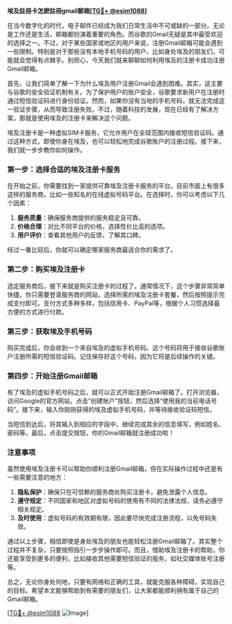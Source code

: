 **埃及註冊卡怎麽註冊gmail郵箱[[TG💪+ @esim1088](https://t.me/s/esim1088)]**

在当今数字化的时代，电子邮件已经成为我们日常生活中不可或缺的一部分。无论是工作还是生活，邮箱都扮演着重要的角色。而谷歌的Gmail无疑是其中最受欢迎的选择之一。不过，对于某些国家或地区的用户来说，注册Gmail邮箱可能会遇到一些限制。特别是对于那些没有本地手机号码的用户，比如身处埃及的朋友们，可能就会觉得有点棘手。别担心，今天我们就来聊聊如何利用埃及的注册卡成功注册Gmail邮箱。

首先，让我们简单了解一下为什么埃及用户注册Gmail会遇到困难。其实，这主要与谷歌的安全验证机制有关。为了保护用户的账户安全，谷歌要求新用户在注册时通过短信验证码进行身份验证。然而，如果你没有当地的手机号码，就无法完成这一验证步骤，从而导致注册失败。不过，随着科技的发展，现在已经有了解决方案，那就是使用埃及的注册卡来解决这个问题。

埃及注册卡是一种虚拟SIM卡服务，它允许用户在全球范围内接收短信验证码。通过这种方式，即使你身在埃及，也可以轻松地完成谷歌账户的注册过程。接下来，我们就一步步教你如何操作。

### 第一步：选择合适的埃及注册卡服务

在开始之前，你需要找到一家提供可靠埃及注册卡服务的平台。目前市面上有很多这样的服务商，比如一些知名的在线虚拟号码平台。在选择时，你可以考虑以下几个因素：

1. **服务质量**：确保服务商提供的服务稳定且可靠。
2. **价格合理**：对比不同平台的价格，选择性价比高的选项。
3. **用户评价**：查看其他用户的反馈，了解其口碑。

经过一番比较后，你就可以确定哪家服务商最适合你的需求了。

### 第二步：购买埃及注册卡

选定服务商后，接下来就是购买注册卡的过程了。通常情况下，这个步骤非常简单快捷。你只需要登录服务商的网站，选择所需的埃及注册卡套餐，然后按照提示完成支付即可。支付方式多种多样，包括信用卡、PayPal等，根据个人习惯选择最方便的方式进行付款。

### 第三步：获取埃及手机号码

购买完成后，你会收到一个来自埃及的虚拟手机号码。这个号码将用于接收谷歌账户注册所需的短信验证码。记住保存好这个号码，因为它将是后续操作的关键。

### 第四步：开始注册Gmail邮箱

有了埃及的虚拟手机号码之后，就可以正式开始注册Gmail邮箱了。打开浏览器，访问Google的官方网站，点击“创建账户”按钮，然后选择“使用我的当前电话号码”。接下来，输入你刚刚获得的埃及虚拟手机号码，并等待接收验证码短信。

当短信到达后，将其输入到相应的字段中，继续完成其余的信息填写，例如姓名、密码等。最后，点击提交按钮，你的Gmail邮箱就注册成功啦！

### 注意事项

虽然使用埃及注册卡可以帮助你顺利注册Gmail邮箱，但在实际操作过程中还是有一些需要注意的地方：

1. **隐私保护**：确保只在可信赖的服务商处购买注册卡，避免泄露个人信息。
2. **遵守规定**：不同国家和地区对虚拟号码的使用有不同的法律法规，请务必遵守相关规定。
3. **及时使用**：虚拟号码的有效期有限，因此要尽快完成注册流程，以免号码失效。

通过以上步骤，相信即使是身处埃及的朋友也能轻松注册Gmail邮箱了。其实整个过程并不复杂，只要按照指引一步步操作即可。而且，借助埃及注册卡的帮助，你还能享受到更多的便利，比如接收其他需要短信验证的服务，如社交媒体账号注册等。

总之，无论你身处何地，只要有网络和正确的工具，就能克服各种障碍，实现自己的目标。希望本文能够帮助到有需要的朋友们，让大家都能顺利拥有属于自己的Gmail邮箱。

[[TG💪+ @esim1088](https://t.me/s/esim1088) ![Image](https://i.postimg.cc/4NQfJmqS/Snipaste-2025-05-13-00-14-12.png)]